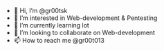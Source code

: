 - 👋 Hi, I’m @gr00tsk
- 👀 I’m interested in Web-development & Pentesting
- 🌱 I’m currently learning lot
- 💞️ I’m looking to collaborate on Web-development
- 📫 How to reach me @gr00t013

<!---
gr00tsk/gr00tsk is a ✨ special ✨ repository because its `README.md` (this file) appears on your GitHub profile.
You can click the Preview link to take a look at your changes.
--->

